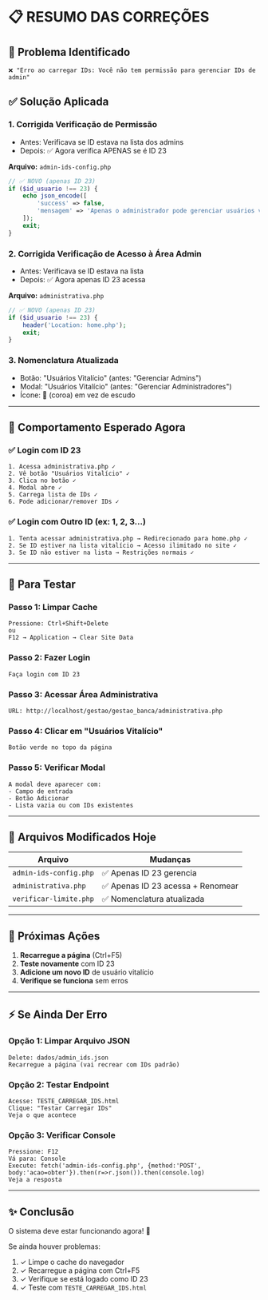 # 📋 RESUMO DAS CORREÇÕES

## 🐛 Problema Identificado
```
❌ "Erro ao carregar IDs: Você não tem permissão para gerenciar IDs de admin"
```

## ✅ Solução Aplicada

### 1. **Corrigida Verificação de Permissão**
- Antes: Verificava se ID estava na lista dos admins
- Depois: ✅ Agora verifica APENAS se é ID 23

**Arquivo:** `admin-ids-config.php`
```php
// ✅ NOVO (apenas ID 23)
if ($id_usuario !== 23) {
    echo json_encode([
        'success' => false,
        'mensagem' => 'Apenas o administrador pode gerenciar usuários vitalício.'
    ]);
    exit;
}
```

### 2. **Corrigida Verificação de Acesso à Área Admin**
- Antes: Verificava se ID estava na lista
- Depois: ✅ Agora apenas ID 23 acessa

**Arquivo:** `administrativa.php`
```php
// ✅ NOVO (apenas ID 23)
if ($id_usuario !== 23) {
    header('Location: home.php');
    exit;
}
```

### 3. **Nomenclatura Atualizada**
- Botão: "Usuários Vitalício" (antes: "Gerenciar Admins")
- Modal: "Usuários Vitalício" (antes: "Gerenciar Administradores")
- Ícone: 👑 (coroa) em vez de escudo

---

## 🎯 Comportamento Esperado Agora

### ✅ Login com ID 23
```
1. Acessa administrativa.php ✓
2. Vê botão "Usuários Vitalício" ✓
3. Clica no botão ✓
4. Modal abre ✓
5. Carrega lista de IDs ✓
6. Pode adicionar/remover IDs ✓
```

### ✅ Login com Outro ID (ex: 1, 2, 3...)
```
1. Tenta acessar administrativa.php → Redirecionado para home.php ✓
2. Se ID estiver na lista vitalício → Acesso ilimitado no site ✓
3. Se ID não estiver na lista → Restrições normais ✓
```

---

## 🧪 Para Testar

### Passo 1: Limpar Cache
```
Pressione: Ctrl+Shift+Delete
ou
F12 → Application → Clear Site Data
```

### Passo 2: Fazer Login
```
Faça login com ID 23
```

### Passo 3: Acessar Área Administrativa
```
URL: http://localhost/gestao/gestao_banca/administrativa.php
```

### Passo 4: Clicar em "Usuários Vitalício"
```
Botão verde no topo da página
```

### Passo 5: Verificar Modal
```
A modal deve aparecer com:
- Campo de entrada
- Botão Adicionar
- Lista vazia ou com IDs existentes
```

---

## 📁 Arquivos Modificados Hoje

| Arquivo | Mudanças |
|---------|----------|
| `admin-ids-config.php` | ✅ Apenas ID 23 gerencia |
| `administrativa.php` | ✅ Apenas ID 23 acessa + Renomear |
| `verificar-limite.php` | ✅ Nomenclatura atualizada |

---

## 🚀 Próximas Ações

1. **Recarregue a página** (Ctrl+F5)
2. **Teste novamente** com ID 23
3. **Adicione um novo ID** de usuário vitalício
4. **Verifique se funciona** sem erros

---

## ⚡ Se Ainda Der Erro

### Opção 1: Limpar Arquivo JSON
```
Delete: dados/admin_ids.json
Recarregue a página (vai recrear com IDs padrão)
```

### Opção 2: Testar Endpoint
```
Acesse: TESTE_CARREGAR_IDS.html
Clique: "Testar Carregar IDs"
Veja o que acontece
```

### Opção 3: Verificar Console
```
Pressione: F12
Vá para: Console
Execute: fetch('admin-ids-config.php', {method:'POST', body:'acao=obter'}).then(r=>r.json()).then(console.log)
Veja a resposta
```

---

## ✨ Conclusão

O sistema deve estar funcionando agora! 🎉

Se ainda houver problemas:
1. ✓ Limpe o cache do navegador
2. ✓ Recarregue a página com Ctrl+F5
3. ✓ Verifique se está logado como ID 23
4. ✓ Teste com `TESTE_CARREGAR_IDS.html`

